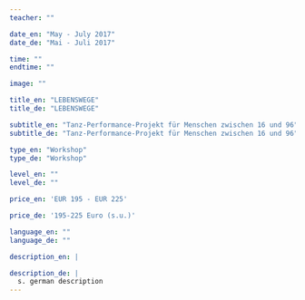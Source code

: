 ```yaml
---
teacher: ""

date_en: "May - July 2017"
date_de: "Mai - Juli 2017"

time: ""
endtime: ""

image: ""

title_en: "LEBENSWEGE"
title_de: "LEBENSWEGE"

subtitle_en: "Tanz-Performance-Projekt für Menschen zwischen 16 und 96"
subtitle_de: "Tanz-Performance-Projekt für Menschen zwischen 16 und 96"

type_en: "Workshop"
type_de: "Workshop"

level_en: ""
level_de: ""

price_en: 'EUR 195 - EUR 225'

price_de: '195-225 Euro (s.u.)'

language_en: ""
language_de: ""

description_en: |

description_de: |
  s. german description
---
```

